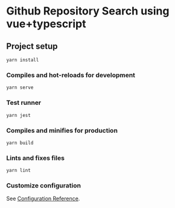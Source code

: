 # Github Repository Search using vue+typescript

## Project setup
```
yarn install
```

### Compiles and hot-reloads for development
```
yarn serve
```

### Test runner
```
yarn jest
```


### Compiles and minifies for production
```
yarn build
```

### Lints and fixes files
```
yarn lint
```

### Customize configuration
See [Configuration Reference](https://cli.vuejs.org/config/).
